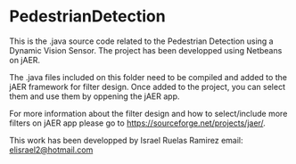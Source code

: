 # PedestrianDetection
This is the .java source code related to the Pedestrian Detection using a Dynamic Vision Sensor. The project has been developped using Netbeans on jAER.

The .java files included on this folder need to be compiled and added to the jAER framework for filter design. Once added to the project, you can select them and use them by oppening the jAER app.

For more information about the filter design and how to select/include more filters on jAER app please go to https://sourceforge.net/projects/jaer/.

This work has been developped by Israel Ruelas Ramirez
email: elisrael2@hotmail.com
